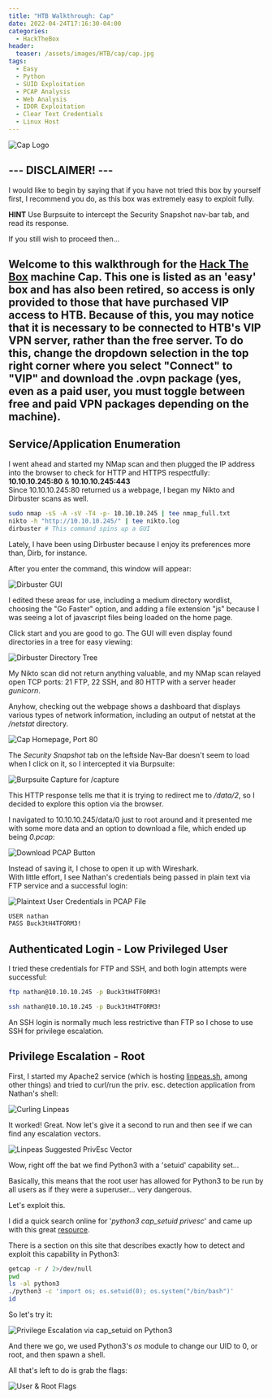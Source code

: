 ```yaml
---
title: "HTB Walkthrough: Cap"
date: 2022-04-24T17:16:30-04:00
categories:
  - HackTheBox
header:
  teaser: /assets/images/HTB/cap/cap.jpg
tags:
  - Easy
  - Python
  - SUID Exploitation
  - PCAP Analysis
  - Web Analysis
  - IDOR Exploitation
  - Clear Text Credentials
  - Linux Host
---
```


![Cap Logo](/assets/images/HTB/cap/cap.jpg)

## --- DISCLAIMER! ---
I would like to begin by saying that if you have not tried this box by yourself first, I recommend you do, as this box was extremely easy to exploit fully.  

**HINT** Use Burpsuite to intercept the Security Snapshot nav-bar tab, and read its response.  

If you still wish to proceed then...  

**Welcome** to this walkthrough for the [Hack The Box](https://www.hackthebox.com/) machine Cap. This one is listed as an 'easy' box and has also been retired, so access is only provided to those that have purchased VIP access to HTB.
Because of this, you may notice that it is necessary to be connected to HTB's VIP VPN server, rather than the free server. To do this, change the dropdown selection in the top right corner where you select "Connect"
to "VIP" and download the .ovpn package (yes, even as a paid user, you must toggle between free and paid VPN packages depending on the machine).
---
## Service/Application Enumeration

I went ahead and started my NMap scan and then plugged the IP address into the browser to check for HTTP and HTTPS respectfully: **10.10.10.245:80** & **10.10.10.245:443**  
Since 10.10.10.245:80 returned us a webpage, I began my Nikto and Dirbuster scans as well.

```bash
sudo nmap -sS -A -sV -T4 -p- 10.10.10.245 | tee nmap_full.txt
nikto -h "http://10.10.10.245/" | tee nikto.log 
dirbuster # This command spins up a GUI
```

Lately, I have been using Dirbuster because I enjoy its preferences more than, Dirb, for instance.  

After you enter the command, this window will appear:  

![Dirbuster GUI](/assets/images/HTB/cap/dirbuster.jpg)

I edited these areas for use, including a medium directory wordlist, choosing the "Go Faster" option, and adding a file extension "js" because I was seeing a lot of javascript files being loaded on the home page.  

Click start and you are good to go. The GUI will even display found directories in a tree for easy viewing:  

![Dirbuster Directory Tree](/assets/images/HTB/cap/dirbuster-tree.jpg)

My Nikto scan did not return anything valuable, and my NMap scan relayed open TCP ports: 21 FTP, 22 SSH, and 80 HTTP with a server header *gunicorn*.  

Anyhow, checking out the webpage shows a dashboard that displays various types of network information, including an output of netstat at the */netstat* directory.  

![Cap Homepage, Port 80](/assets/images/HTB/cap/homepage.jpg)

The *Security Snapshot* tab on the leftside Nav-Bar doesn't seem to load when I click on it, so I intercepted it via Burpsuite:  

![Burpsuite Capture for /capture](/assets/images/HTB/cap/burp-data.jpg)

This HTTP response tells me that it is trying to redirect me to */data/2*, so I decided to explore this option via the browser.  

I navigated to 10.10.10.245/data/0 just to root around and it presented me with some more data and an option to download a file, which ended up being *0.pcap*:  

![Download PCAP Button](/assets/images/HTB/cap/download-pcap.jpg)

Instead of saving it, I chose to open it up with Wireshark.  
With little effort, I see Nathan's credentials being passed in plain text via FTP service and a successful login:

![Plaintext User Credentials in PCAP File](/assets/images/HTB/cap/creds.jpg)

```bash
USER nathan
PASS Buck3tH4TFORM3!
```

## Authenticated Login - Low Privileged User

I tried these credentials for FTP and SSH, and both login attempts were successful:  

```bash
ftp nathan@10.10.10.245 -p Buck3tH4TFORM3!

ssh nathan@10.10.10.245 -p Buck3tH4TFORM3!
```

An SSH login is normally much less restrictive than FTP so I chose to use SSH for privilege escalation.

## Privilege Escalation - Root

First, I started my Apache2 service (which is hosting [linpeas.sh](https://github.com/carlospolop/PEASS-ng/releases), among other things) and tried to curl/run the priv. esc. detection application from Nathan's shell:  

![Curling Linpeas](/assets/images/HTB/cap/curl-peas.jpg)

It worked! Great. Now let's give it a second to run and then see if we can find any escalation vectors.  

![Linpeas Suggested PrivEsc Vector](/assets/images/HTB/cap/linpeas.jpg)

Wow, right off the bat we find Python3 with a 'setuid' capability set...  

Basically, this means that the root user has allowed for Python3 to be run by all users as if they were a superuser... very dangerous.  

Let's exploit this.  

I did a quick search online for '*python3 cap_setuid privesc*' and came up with this great [resource](https://www.hackingarticles.in/linux-privilege-escalation-using-capabilities/).  

There is a section on this site that describes exactly how to detect and exploit this capability in Python3:  

```bash
getcap -r / 2>/dev/null
pwd
ls -al python3
./python3 -c 'import os; os.setuid(0); os.system("/bin/bash")'
id
```

So let's try it:  

![Privilege Escalation via cap_setuid on Python3](/assets/images/HTB/cap/root.jpg)

And there we go, we used Python3's *os* module to change our UID to 0, or root, and then spawn a shell. 

All that's left to do is grab the flags:  

![User & Root Flags](/assets/images/HTB/cap/flags.jpg)
